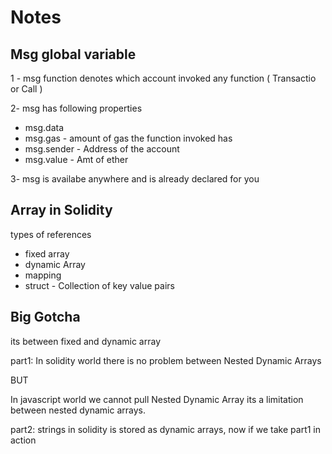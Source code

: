 # Notes

## Msg global variable

1 - msg function denotes which account invoked any function ( Transactio or Call )

2- msg has following properties
   - msg.data
   - msg.gas - amount of gas the function invoked has
   - msg.sender - Address of the account
   - msg.value - Amt of ether

3- msg is availabe anywhere and is already declared for you

## Array in Solidity

types of references
- fixed array
- dynamic Array
- mapping
- struct - Collection of key value pairs

## Big Gotcha
its between fixed and dynamic array 

part1: In solidity world there is no problem between Nested Dynamic Arrays 

BUT

In javascript world we cannot pull Nested Dynamic Array its a limitation between nested dynamic arrays.

part2: strings in solidity is stored as dynamic arrays, now if we take part1 in action
